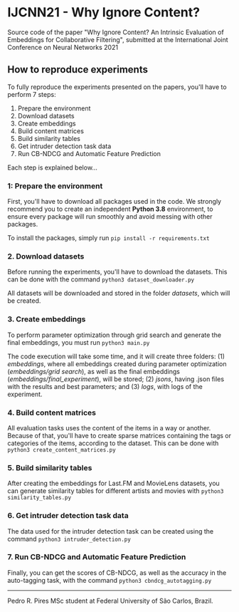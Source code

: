 # IJCNN21 - Why Ignore Content?
Source code of the paper "Why Ignore Content? An Intrinsic Evaluation of Embeddings for Collaborative Filtering", submitted at the International Joint Conference on Neural Networks 2021

## How to reproduce experiments
To fully reproduce the experiments presented on the papers, you'll have to perform 7 steps:
1. Prepare the environment
2. Download datasets
3. Create embeddings
4. Build content matrices
5. Build similarity tables
6. Get intruder detection task data
7. Run CB-NDCG and Automatic Feature Prediction

Each step is explained below...

### 1: Prepare the environment
First, you'll have to download all packages used in the code. We strongly recommend you to create an independent **Python 3.8** environment, to ensure every package will run smoothly and avoid messing with other packages.

To install the packages, simply run `pip install -r requirements.txt`

### 2. Download datasets
Before running the experiments, you'll have to download the datasets. This can be done with the command `python3 dataset_downloader.py`

All datasets will be downloaded and stored in the folder _datasets_, which will be created.

### 3. Create embeddings
To perform parameter optimization through grid search and generate the final embeddings, you must run `python3 main.py`

The code execution will take some time, and it will create three folders: (1) _embeddings_, where all embeddings created during parameter optimization (_embeddings/grid search_), as well as the final embeddings (_embeddings/final_experiment_), will be stored; (2) _jsons_, having .json files with the results and best parameters; and (3) _logs_, with logs of the experiment.

### 4. Build content matrices
All evaluation tasks uses the content of the items in a way or another. Because of that, you'll have to create sparse matrices containing the tags or categories of the items, according to the dataset. This can be done with `python3 create_content_matrices.py`

### 5. Build similarity tables
After creating the embeddings for Last.FM and MovieLens datasets, you can generate similarity tables for different artists and movies with `python3 similarity_tables.py`

### 6. Get intruder detection task data
The data used for the intruder detection task can be created using the command `python3 intruder_detection.py`

### 7. Run CB-NDCG and Automatic Feature Prediction
Finally, you can get the scores of CB-NDCG, as well as the accuracy in the auto-tagging task, with the command `python3 cbndcg_autotagging.py`

---
Pedro R. Pires
MSc student at Federal University of São Carlos, Brazil.
